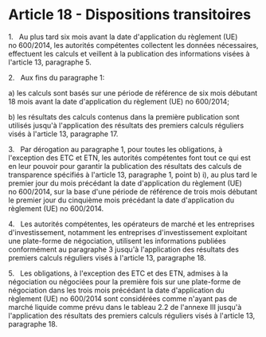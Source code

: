 # Article 18 - Dispositions transitoires


1.   Au plus tard six mois avant la date d'application du règlement (UE) no 600/2014, les autorités compétentes collectent les données nécessaires, effectuent les calculs et veillent à la publication des informations visées à l'article 13, paragraphe 5.

2.   Aux fins du paragraphe 1:

a) les calculs sont basés sur une période de référence de six mois débutant 18 mois avant la date d'application du règlement (UE) no 600/2014;

b) les résultats des calculs contenus dans la première publication sont utilisés jusqu'à l'application des résultats des premiers calculs réguliers visés à l'article 13, paragraphe 17.

3.   Par dérogation au paragraphe 1, pour toutes les obligations, à l'exception des ETC et ETN, les autorités compétentes font tout ce qui est en leur pouvoir pour garantir la publication des résultats des calculs de transparence spécifiés à l'article 13, paragraphe 1, point b) i), au plus tard le premier jour du mois précédant la date d'application du règlement (UE) no 600/2014, sur la base d'une période de référence de trois mois débutant le premier jour du cinquième mois précédant la date d'application du règlement (UE) no 600/2014.

4.   Les autorités compétentes, les opérateurs de marché et les entreprises d'investissement, notamment les entreprises d'investissement exploitant une plate-forme de négociation, utilisent les informations publiées conformément au paragraphe 3 jusqu'à l'application des résultats des premiers calculs réguliers visés à l'article 13, paragraphe 18.

5.   Les obligations, à l'exception des ETC et des ETN, admises à la négociation ou négociées pour la première fois sur une plate-forme de négociation dans les trois mois précédant la date d'application du règlement (UE) no 600/2014 sont considérées comme n'ayant pas de marché liquide comme prévu dans le tableau 2.2 de l'annexe III jusqu'à l'application des résultats des premiers calculs réguliers visés à l'article 13, paragraphe 18.
